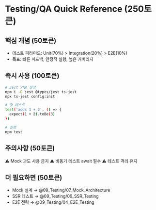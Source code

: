 # Testing/QA Quick Reference (250토큰)

## 핵심 개념 (50토큰)
- 테스트 피라미드: Unit(70%) > Integration(20%) > E2E(10%)
- 목표: 빠른 피드백, 안정적 실행, 높은 커버리지

## 즉시 사용 (100토큰)
```bash
# Jest 기본 설정
npm i -D jest @types/jest ts-jest
npx ts-jest config:init

# 첫 테스트
test('adds 1 + 2', () => {
  expect(1 + 2).toBe(3)
})

# 실행
npm test
```

## 주의사항 (50토큰)
⚠️ Mock 과도 사용 금지
⚠️ 비동기 테스트 await 필수
⚠️ 테스트 격리 유지

## 더 필요하면 (50토큰)
- Mock 설계 → @09_Testing/07_Mock_Architecture
- SSR 테스트 → @09_Testing/09_SSR_Testing
- E2E 전략 → @09_Testing/04_E2E_Testing